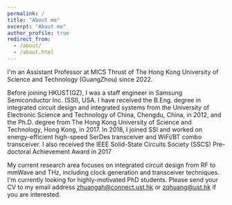 ```yaml
---
permalink: /
title: "About me"
excerpt: "About me"
author_profile: true
redirect_from: 
  - /about/
  - /about.html
---
```

I'm an Assistant Professor at MICS Thrust of The Hong Kong University of Science and Technology (GuangZhou) since 2022.

Before joining HKUST(GZ), I was a staff engineer in Samsung Semiconductor Inc. (SSI), USA. I have received the B.Eng. degree in integrated circuit design and integrated systems from the University of Electronic Science and Technology of China, Chengdu, China, in 2012, and the Ph.D. degree from The Hong Kong University of Science and Technology, Hong Kong, in 2017. 
In 2018, I joined SSI and worked on energy-efficient high-speed SerDes transceiver and WiFi/BT combo transceiver. I also received the IEEE Solid-State Circuits Society (SSCS) Pre-doctoral Achievement Award in 2017

My current research area focuses on integrated circuit design from RF to mmWave and THz, including clock generation and transceiver techniques. 
I'm currently looking for highly-motivated PhD students. Please send your CV to my email address zhuangah@connect.ust.hk or zqhuang@ust.hk if you are interested.
